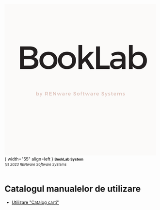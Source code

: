 ![booklab_logo](../pictures/booklab_logo.png){ width="55" align=left }
<small markdown>**BookLab System**<br>
*(c) 2023 RENware Software Systems*
</small><br><br>



# Catalogul manualelor de utilizare


* [Utilizare "Catalog carti"](880.30-BCAT_usage.md)





